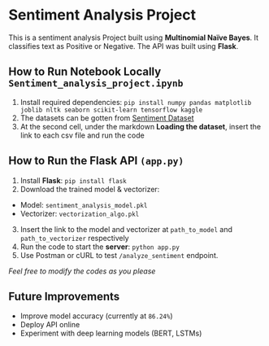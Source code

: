 # Sentiment Analysis Project

This is a sentiment analysis Project built using **Multinomial Naïve Bayes**. It classifies text as Positive or Negative. The API was built using **Flask**.

## How to Run Notebook Locally `Sentiment_analysis_project.ipynb`
1. Install required dependencies: `pip install numpy pandas matplotlib joblib nltk seaborn scikit-learn tensorflow kaggle`
2. The datasets can be gotten from  [Sentiment Dataset](https://drive.google.com/drive/folders/1Vs3IOhzfNxWzqoFqGInVuABOuEPn_MEk?usp=drive_link)
3. At the second cell, under the markdown **Loading the dataset**, insert the link to each csv file and run the code

## How to Run the Flask API `(app.py)`
1.  Install **Flask**: `pip install flask`
2.  Download the trained model & vectorizer:
- Model: `sentiment_analysis_model.pkl`
- Vectorizer: `vectorization_algo.pkl`
3. Insert the link to the model and vectorizer at `path_to_model` and `path_to_vectorizer` respectively
4. Run the code to start the **server**: `python app.py`
5. Use Postman or cURL to test `/analyze_sentiment` endpoint.


_Feel free to modify the codes as you please_

## Future Improvements
- Improve model accuracy (currently at `86.24%`)
- Deploy API online
- Experiment with deep learning models (BERT, LSTMs)
